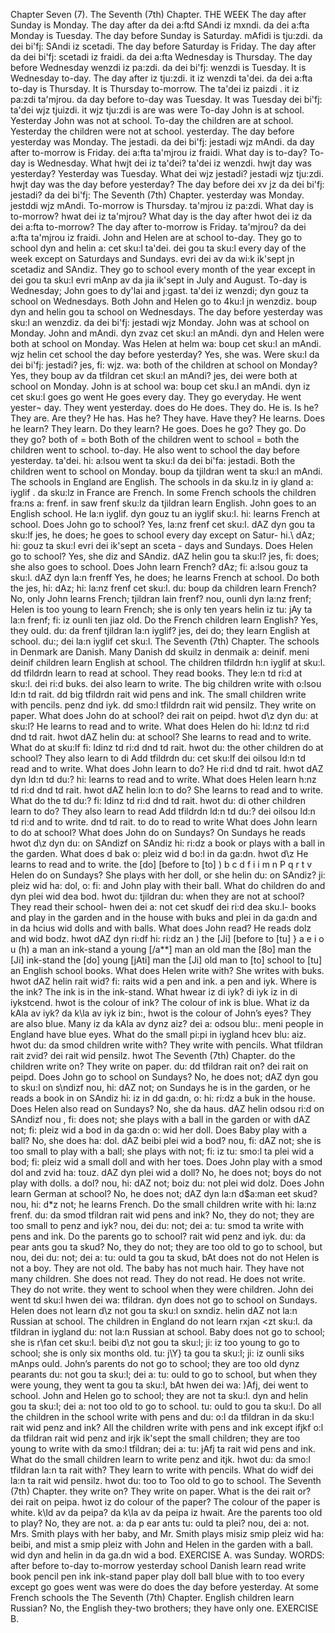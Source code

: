 Chapter Seven (7). 
The Seventh (7th) Chapter. 
THE WEEK 
The day after Sunday is Monday. The day after 
da dei a:ftd SAndi iz mxndi. da dei a:fta 
Monday is Tuesday. The day before Sunday is Saturday. 
mAfidi is tju:zdi. da dei bi'fj: SAndi iz scetadi. 
The day before Saturday is Friday. The day after 
da dei bi'fj: scetadi iz fraidi. da dei a:fta 
Wednesday is Thursday. The day before Wednesday 
wenzdi iz pa:zdi. da dei bi'fj: wenzdi 
is Tuesday. It is Wednesday to-day. The day after 
iz tju:zdi. it iz wenzdi ta'dei. da dei a:fta 
to-day is Thursday. It is Thursday to-morrow. The 
ta'dei iz paizdi . it iz pa:zdi ta'mjrou. da 
day before to-day was Tuesday. It was Tuesday 
dei bi'fj: ta'dei wjz tjuizdi. it wjz tju:zdi 
is 
are 
was 
were 
To-day John is at 
school. 
Yesterday John 
was not at school. 
To-day the 
children are at 
school. 
Yesterday the 
children were not 
at school. 
yesterday. The day before yesterday was Monday. The 
jestadi. da dei bi'fj: jestadi wjz mAndi. da 
day after to-morrow is Friday. 
dei a:fta ta'mjrou iz fraidi. 
What day is to-day? To-day is Wednesday. What 
hwjt dei iz ta'dei? ta'dei iz wenzdi. hwjt 
day was yesterday? Yesterday was Tuesday. What 
dei wjz jestadi? jestadi wjz tju:zdi. hwjt 
day was the day before yesterday? The day before 
dei xv jz da dei bi'fj: jestadi? da dei bi'fj: 
The Seventh (7th) Chapter. 
yesterday was Monday. 
jestddi wjz mAndi. 
To-morrow is Thursday. 
ta'mjrou iz pa:zdi. 
What day is to-morrow? 
hwat dei iz ta'mjrou? 
What day is the day after 
hwot dei iz da dei a:fta 
to-morrow? The day after to-morrow is Friday. 
ta'mjrou? da dei a:fta ta'mjrou iz fraidi. 
John and Helen are at school to-day. They go to school 
dyn and helin a: cet sku:l ta'dei. dei gou ta sku:l 
every day of the week except on Saturdays and Sundays. 
evri dei av da wi:k ik'sept jn scetadiz and SAndiz. 
They go to school every month of the year except in 
dei gou ta sku:l evri mAnp av da jia ik'sept in 
July and August. To-day is Wednesday; John goes to 
dy'lai and j:gast. ta'dei iz wenzdi; dyn gouz ta 
school on Wednesdays. Both John and Helen go to 
4ku:l jn wenzdiz. boup dyn and helin gou ta 
school on Wednesdays. The day before yesterday was 
sku:l an wenzdiz. da dei bi'fj: jestadi wjz 
Monday. John was at school on Monday. John and 
mAndi. dyn zvaz cet sku:l an mAndi. dyn and 
Helen were both at school on Monday. Was Helen at 
helm wa: boup cet sku:l an mAndi. wjz helin cet 
school the day before yesterday? Yes, she was. Were 
sku:l da dei bi'fj: jestadi? jes, fi: wjz. wa: 
both of the children at school on Monday? Yes, they 
boup av da tfildran cet sku:l an mAndi? jes, dei 
were both at school on Monday. John is at school 
wa: boup cet sku.l an mAndi. dyn iz cet sku:l 
goes 
go 
went 
He goes every day. 
They go everyday. 
He went yester¬ 
day. 
They went 
yesterday. 
does 
do 
He does. 
They do. 
He is. Is he? 
They are. Are 
they? 
He has. Has he? 
They have. Have 
they? 
He learns. Does he 
learn? 
They learn. Do 
they learn? 
He goes. Does 
he go? 
They go. Do they 
go? 
both of = both 
Both of the 
children went to 
school = both the 
children went to 
school. 
to-day. He also went to school the day before yesterday. 
ta'dei. hi: a:lsou went ta sku:l da dei bi'fa: jestadi. 
Both the children went to school on Monday. 
boup da tjildran went ta sku:l an mAndi. 
The schools in England are English. The schools in 
da sku.lz in iy gland a: iyglif . da sku:lz in 
France are French. In some French schools the children 
fra:ns a: frenf. in saw frenf sku:lz da tjildran 
learn English. John goes to an English school. He 
la:n iyglif. dyn gouz tu an iyglif sku:l. hi: 
learns French at school. Does John go to school? Yes, 
la:nz frenf cet sku:l. dAZ dyn gou ta sku:lf jes, 
he does; he goes to school every day except on Satur- 
hi.\ dAz; hi: gouz ta sku:l evri dei ik'sept an sceta - 
days and Sundays. Does Helen go to school? Yes, she 
diz and SAndiz. dAZ helin gou ta sku:l? jes, fi: 
does; she also goes to school. Does John learn French? 
dAz; fi: a:lsou gouz ta sku:l. dAZ dyn la:n frenff 
Yes, he does; he learns French at school. Do both the 
jes, hi: dAz; hi: la:nz frenf cet sku:l. du: boup da 
children learn French? No, only John learns French; 
tjildran lain frenf? nou, ounli dyn la:nz frenf; 
Helen is too young to learn French; she is only ten years 
helin iz tu: jAy ta la:n frenf; fi: iz ounli ten jiaz 
old. Do the French children learn English? Yes, they 
ould. du: da frenf tjildran la:n iyglif? jes, dei 
do; they learn English at school. 
du:; dei la:n iyglif cet sku:l. 
The Seventh (7th) Chapter. 
The schools in Denmark are Danish. Many Danish 
dd skuilz in denmaik a: deinif. meni deinif 
children learn English at school. The children 
tfildrdn h:n iyglif at sku:l. dd tfildrdn 
learn to read at school. They read books. They 
le:n td ri:d at sku:l. dei ri:d buks. dei 
also learn to write. The big children write with 
o:lsou ld:n td rait. dd big tfildrdn rait wid 
pens and ink. The small children write with pencils. 
penz dnd iyk. dd smo:l tfildrdn rait wid pensilz. 
They write on paper. What does John do at school? 
dei rait on peipd. hwot d\z dyn du: at sku:l? 
He learns to read and to write. What does Helen do 
hi: ld:nz td ri:d dnd td rait. hwot dAZ helin du: 
at school? She learns to read and to write. What do 
at sku:lf fi: Idinz td ri:d dnd td rait. hwot du: 
the other children do at school? They also learn to 
di Add tfildrdn du: cet sku:lf dei oilsou ld:n td 
read and to write. What does John learn to do? He 
ri:d dnd td rait. hwot dAZ dyn ld:n td du:? hi: 
learns to read and to write. What does Helen learn 
h:nz td ri:d dnd td rait. hwot dAZ helin lo:n 
to do? She learns to read and to write. What do the 
td du:? fi: Idinz td ri:d dnd td rait. hwot du: di 
other children learn to do? They also learn to read 
Add tfildrdn ld:n td du:? dei oilsou ld:n td ri:d 
and to write. 
dnd td rait. 
to do 
to read 
to write 
What does John 
learn to do at 
school? 
What does John do on Sundays? On Sundays he reads 
hwot d\z dyn du: on SAndizf on SAndiz hi: ri:dz 
a book or plays with a ball in the garden. What does 
d bak o: pleiz wid d bo:l in da ga:dn. hwot d\z 
He learns to read 
and to write. 
the [do] [before 
to [to] ) 
b 
c 
d 
f 
i 
i 
m 
n 
P 
q 
r 
t 
v 
Helen do on Sundays? She plays with her doll, or she 
helin du: on SAndiz? ji: pleiz wid ha: dol, o: fi: 
and John play with their ball. What do children do 
and dyn plei wid dea bod. hwot du: tjildran du: 
when they are not at school? They read their school- 
hwen dei a: not cet skudf dei ri:d dea sku.l- 
books and play in the garden and in the house with 
buks and plei in da ga:dn and in da hcius wid 
dolls and with balls. What does John read? He reads 
dolz and wid bodz. hwot dAZ dyn ri:df hi: ri:dz 
an ) 
the [Ji] [before 
to [tu] } 
a 
e 
i 
o 
u 
(h) 
a man 
an ink-stand 
a young [/a**] man 
an old man 
the [8o] man 
the [Ji] ink-stand 
the [do] young 
[jAti] man 
the [Ji] old man 
to [to] school 
to [tu] an English 
school 
books. What does Helen write with? She writes with 
buks. hwot dAZ helin rait wid? fi: raits wid 
a pen and ink. 
a pen and iyk. 
Where is the ink? The ink is in the ink-stand. What 
hwear iz di iyk? di iyk iz in di iykstcend. hwot 
is the colour of ink? The colour of ink is blue. What 
iz da kAla av iyk? da k\la av iyk iz bin:, hwot 
is the colour of John’s eyes? They are also blue. Many 
iz da kAla av dynz aiz? dei a: odsou blu:. meni 
people in England have blue eyes. What do the small 
pi:pi in iygland hcev blu: aiz. hwot du: da smod 
children write with? They write with pencils. What 
tfildran rait zvid? dei rait wid pensilz. hwot 
The Seventh (7th) Chapter. 
do the children write on? They write on paper. 
du: dd tfildran rait on? dei rait on peipd. 
Does John go to school on Sundays? No, he does not; 
dAZ dyn gou to sku:l on s\ndizf nou, hi: dAZ not; 
on Sundays he is in the garden, or he reads a book in 
on SAndiz hi: iz in dd ga:dn, o: hi: ri:dz a buk in 
the house. Does Helen also read on Sundays? No, she 
da haus. dAZ helin odsou ri:d on SAndizf nou , fi: 
does not; she plays with a ball in the garden or with 
dAZ not; fi: pleiz wid a bod in da ga:dn o: wid 
her doll. Does Baby play with a ball? No, she does 
ha: dol. dAZ beibi plei wid a bod? nou, fi: dAZ 
not; she is too small to play with a ball; she plays with 
not; fi: iz tu: smo:l ta plei wid a bod; fi: pleiz wid 
a small doll and with her toes. Does John play with 
a smod dol and zvid ha: touz. dAZ dyn plei wid 
a doll? No, he does not; boys do not play with dolls. 
a dol? nou, hi: dAZ not; boiz du: not plei wid dolz. 
Does John learn German at school? No, he does not; 
dAZ dyn la:n d$a:man eet skud? nou, hi: d*z not; 
he learns French. Do the small children write with 
hi: la:nz frenf. du: da smod tfildran rait wid 
pens and ink? No, they do not; they are too small to 
penz and iyk? nou, dei du: not; dei a: tu: smod ta 
write with pens and ink. Do the parents go to school? 
rait wid penz and iyk. du: da pear ants gou ta skud? 
No, they do not; they are too old to go to school, but 
nou, dei du: not; dei a: tu: ould ta gou ta skud, bAt 
does not 
do not 
Helen is not a boy. 
They are not old. 
The baby has not 
much hair. 
They have not 
many children. 
She does not read. 
They do not read. 
He does not write. 
They do not write. 
they went to school when they were children. John 
dei went td sku:l hwen dei wa: tfildran. dyn 
does not go to school on Sundays. Helen does not learn 
d\z not gou ta sku:l on sxndiz. helin dAZ not la:n 
Russian at school. The children in England do not learn 
rxjan <zt sku:l. da tfildran in iygland du: not la:n 
Russian at school. Baby does not go to school; she is 
r\fan cet sku:l. beibi d\z not gou ta sku:l; ji: iz 
too young to go to school; she is only six months old. 
tu: j\Y} ta gou ta sku:l; ji: iz ounli siks mAnps ould. 
John’s parents do not go to school; they are too old 
dynz pearants du: not gou ta sku:l; dei a: tu: ould 
to go to school, but when they were young, they went 
ta gou ta sku:l, bAt hwen dei wa: )Afj, dei went 
to school. John and Helen go to school; they are not 
ta sku:l. dyn and helin gou ta sku:l; dei a: not 
too old to go to school. 
tu: ould to gou ta sku:l. 
Do all the children in the school write with pens and 
du: o:l da tfildran in da sku:l rait wid penz and 
ink? All the children write with pens and ink except 
ifjkf o:l da tfildran rait wid penz and irjk ik'sept 
the small children; they are too young to write with 
da smo:l tfildran; dei a: tu: jAfj ta rait wid 
pens and ink. What do the small children learn to write 
penz and itjk. hwot du: da smo:l tfildran la:n ta rait 
with? They learn to write with pencils. What do 
widf dei la:n ta rait wid pensilz. hwot du: 
too 
to 
Too old to go to 
school. 
The Seventh (7th) Chapter. 
they write on? They write on paper. What is the 
dei rait or? dei rait on peipa. hwot iz do 
colour of the paper? The colour of the paper is white. 
k\ld av da peipa? da k\la av da peipa iz hwait. 
Are the parents too old to play? No, they are not. 
a: da p ear ants tu: ould ta plei? nou, dei a: not. 
Mrs. Smith plays with her baby, and Mr. Smith plays 
misiz smip pleiz wid ha: beibi, and mist a smip pleiz 
with John and Helen in the garden with a ball. 
wid dyn and helin in da ga.dn wid a bod. 
EXERCISE A. 
was Sunday. 
WORDS: 
after 
before 
to-day 
to-morrow 
yesterday 
school 
Danish 
learn 
read 
write 
book 
pencil 
pen 
ink 
ink-stand 
paper 
play 
doll 
ball 
blue 
with 
to 
too 
every 
except 
go 
goes 
went 
was 
were 
do 
does 
the day before yesterday. At some French schools the 
The Seventh (7th) Chapter. 
English children learn Russian? No, the English 
they-two brothers; they have only one. 
EXERCISE B. 
